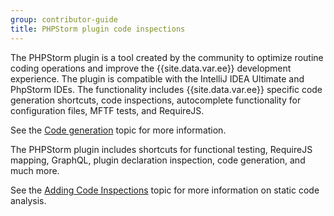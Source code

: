 ```yaml
---
group: contributor-guide
title: PHPStorm plugin code inspections
---
```


The PHPStorm plugin is a tool created by the community to optimize routine coding operations and improve the {{site.data.var.ee}} development experience. The plugin is compatible with the IntelliJ IDEA Ultimate and PhpStorm IDEs. The functionality includes {{site.data.var.ee}} specific code generation shortcuts, code inspections, autocomplete functionality for configuration files, MFTF tests, and RequireJS.

See the [Code generation]({{site.baseurl}}/guides/v2.3/ext-best-practices/phpstorm/code-generation.html) topic for more information.

The PHPStorm plugin includes shortcuts for functional testing, RequireJS mapping, GraphQL, plugin declaration inspection, code generation, and much more.

See the [Adding Code Inspections]({{site.baseurl}}/guides/v2.3/ext-best-practices/phpstorm/adding-code-inspections.html) topic for more information on static code analysis.
